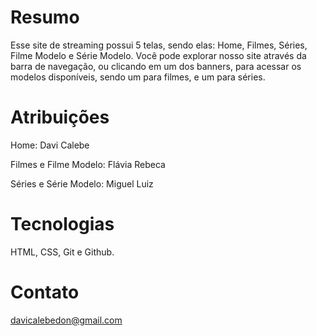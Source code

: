 # Resumo
Esse site de streaming possui 5 telas, sendo elas: Home, Filmes, Séries, Filme Modelo e Série Modelo. Você pode explorar nosso site através da barra de navegação, ou clicando em um dos banners, para acessar os modelos disponíveis, sendo um para filmes, e um para séries.
# Atribuições
Home: Davi Calebe

Filmes e Filme Modelo: Flávia Rebeca

Séries e Série Modelo: Miguel Luiz
# Tecnologias
HTML, CSS, Git e Github.
# Contato
davicalebedon@gmail.com
